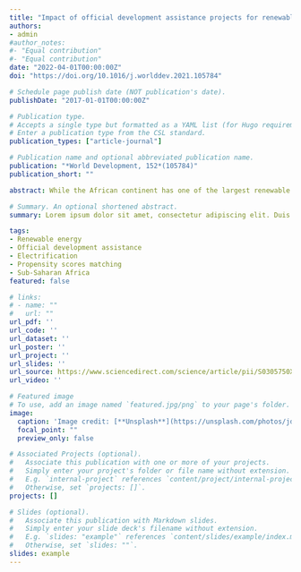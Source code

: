 ```yaml
---
title: "Impact of official development assistance projects for renewable energy on electrification in sub-Saharan Africa"
authors:
- admin
#author_notes:
#- "Equal contribution"
#- "Equal contribution"
date: "2022-04-01T00:00:00Z"
doi: "https://doi.org/10.1016/j.worlddev.2021.105784"

# Schedule page publish date (NOT publication's date).
publishDate: "2017-01-01T00:00:00Z"

# Publication type.
# Accepts a single type but formatted as a YAML list (for Hugo requirements).
# Enter a publication type from the CSL standard.
publication_types: ["article-journal"]

# Publication name and optional abbreviated publication name.
publication: "*World Development, 152*(105784)"
publication_short: ""

abstract: While the African continent has one of the largest renewable energy potentials in the world, it remains the most deprived region for access to electricity.Official development agencies can provide the funds and experience necessary for the sustainable development of this sector to those countries that suffer from limited domestic resources. We estimate the impact of renewable energy aid projects implemented in 19 sub-Saharan African countries on access to electricity for communities in the region. By combining georeferenced data from aid projects in renewable energy from AidData and survey data from the Afrobarometer, we find, using different propensity score matching methods, a positive and significant impact of these projects on electrification of communities. A comparison with the same sample on non-renewable energy projects shows a better efficiency of eco-friendly projects. However, the effectiveness of these projects is heterogeneous and depends greatly on the type of donor, the location, and the initial level of development. Our results contribute to the scholarly debate on aid effectiveness and provide important political implications. Indeed, they suggest that international donors should favour sending funds for renewable energy projects in countries and regions lacking electrification as these funds contribute to better access to electricity while promoting environmentally friendly technologies.

# Summary. An optional shortened abstract.
summary: Lorem ipsum dolor sit amet, consectetur adipiscing elit. Duis posuere tellus ac convallis placerat. Proin tincidunt magna sed ex sollicitudin condimentum.

tags:
- Renewable energy
- Official development assistance
- Electrification
- Propensity scores matching
- Sub-Saharan Africa
featured: false

# links:
# - name: ""
#   url: ""
url_pdf: ''
url_code: ''
url_dataset: ''
url_poster: ''
url_project: ''
url_slides: ''
url_source: https://www.sciencedirect.com/science/article/pii/S0305750X21003995?casa_token=eWOeyDCgxPQAAAAA:-VeAp7DepthqiEa30ZLF95qU6LHzkYdESjFG3jYYD70iVytTsRhDNxtXc5ovgD9JtaJDcml-Mio
url_video: ''

# Featured image
# To use, add an image named `featured.jpg/png` to your page's folder. 
image:
  caption: 'Image credit: [**Unsplash**](https://unsplash.com/photos/jdD8gXaTZsc)'
  focal_point: ""
  preview_only: false

# Associated Projects (optional).
#   Associate this publication with one or more of your projects.
#   Simply enter your project's folder or file name without extension.
#   E.g. `internal-project` references `content/project/internal-project/index.md`.
#   Otherwise, set `projects: []`.
projects: []

# Slides (optional).
#   Associate this publication with Markdown slides.
#   Simply enter your slide deck's filename without extension.
#   E.g. `slides: "example"` references `content/slides/example/index.md`.
#   Otherwise, set `slides: ""`.
slides: example
---
```



